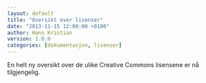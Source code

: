 ```yaml
---
layout: default
title: "Oversikt over lisenser"
date: "2013-11-15 12:00:00 +0100"
author: Hans Kristian
version: 1.0.0
categories: [dokumentasjon, lisenser]
---
```


En helt ny oversikt over de ulike Creative Commons lisensene er nå tilgjengelig.

